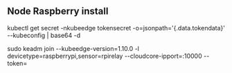 
## Node Raspberry install 

kubectl get secret -nkubeedge tokensecret -o=jsonpath='{.data.tokendata}' --kubeconfig | base64 -d



sudo keadm join --kubeedge-version=1.10.0 -l devicetype=raspberrypi,sensor=rpirelay --cloudcore-ipport=:10000 --token=


